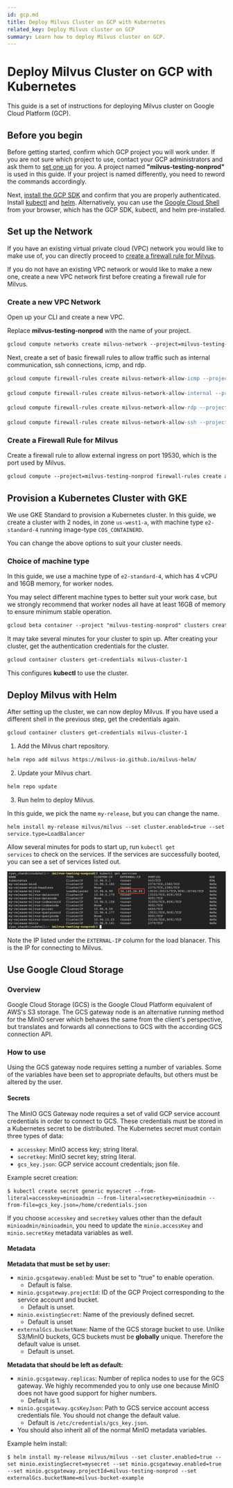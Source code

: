 ```yaml
---
id: gcp.md
title: Deploy Milvus Cluster on GCP with Kubernetes
related_key: Deploy Milvus cluster on GCP
summary: Learn how to deploy Milvus cluster on GCP.
---
```


# Deploy Milvus Cluster on GCP with Kubernetes

This guide is a set of instructions for deploying Milvus cluster on Google Cloud Platform (GCP). 

## Before you begin
Before getting started, confirm which GCP project you will work under. If you are not sure which project to use, contact your GCP administrators and ask them to [set one up](https://cloud.google.com/resource-manager/docs/creating-managing-projects) for you. A project named **"milvus-testing-nonprod"** is used in this guide. If your project is named differently, you need to reword the commands accordingly.

Next, [install the GCP SDK](https://cloud.google.com/sdk/docs/quickstart#installing_the_latest_version) and confirm that you are properly authenticated. Install [kubectl](http://gcloud%20container%20clusters%20get-credentials%20hello-cluster/) and [helm](http://gcloud%20container%20clusters%20get-credentials%20hello-cluster/). Alternatively, you can use the [Google Cloud Shell](https://cloud.google.com/shell) from your browser, which has the GCP SDK, kubectl, and helm pre-installed. 

## Set up the Network

If you have an existing virtual private cloud (VPC) network you would like to make use of, you can directly proceed to [create a firewall rule for Milvus](gcp.md#Create-a-Firewall-Rule-for-Milvus).

If you do not have an existing VPC network or would like to make a new one, create a new VPC network first before creating a firewall rule for Milvus.

### Create a new VPC Network

Open up your CLI and create a new VPC. 

<div class="alert note">
Replace <b>milvus-testing-nonprod</b> with the name of your project.
</div>

```Apache
gcloud compute networks create milvus-network --project=milvus-testing-nonprod --subnet-mode=auto --mtu=1460 --bgp-routing-mode=regional
```

Next, create a set of basic firewall rules to allow traffic such as internal communication, ssh connections, icmp, and rdp.

```Apache
gcloud compute firewall-rules create milvus-network-allow-icmp --project=milvus-testing-nonprod --network=projects/milvus-testing-nonprod/global/networks/milvus-network --description=Allows\ ICMP\ connections\ from\ any\ source\ to\ any\ instance\ on\ the\ network. --direction=INGRESS --priority=65534 --source-ranges=0.0.0.0/0 --action=ALLOW --rules=icmp

gcloud compute firewall-rules create milvus-network-allow-internal --project=milvus-testing-nonprod --network=projects/milvus-testing-nonprod/global/networks/milvus-network --description=Allows\ connections\ from\ any\ source\ in\ the\ network\ IP\ range\ to\ any\ instance\ on\ the\ network\ using\ all\ protocols. --direction=INGRESS --priority=65534 --source-ranges=10.128.0.0/9 --action=ALLOW --rules=all

gcloud compute firewall-rules create milvus-network-allow-rdp --project=milvus-testing-nonprod --network=projects/milvus-testing-nonprod/global/networks/milvus-network --description=Allows\ RDP\ connections\ from\ any\ source\ to\ any\ instance\ on\ the\ network\ using\ port\ 3389. --direction=INGRESS --priority=65534 --source-ranges=0.0.0.0/0 --action=ALLOW --rules=tcp:3389

gcloud compute firewall-rules create milvus-network-allow-ssh --project=milvus-testing-nonprod --network=projects/milvus-testing-nonprod/global/networks/milvus-network --description=Allows\ TCP\ connections\ from\ any\ source\ to\ any\ instance\ on\ the\ network\ using\ port\ 22. --direction=INGRESS --priority=65534 --source-ranges=0.0.0.0/0 --action=ALLOW --rules=tcp:22
```

### Create a Firewall Rule for Milvus 

Create a firewall rule to allow external ingress on port 19530, which is the port used by Milvus.

```Apache
gcloud compute --project=milvus-testing-nonprod firewall-rules create allow-milvus-in --description="Allow ingress traffic for Milvus on port 19530" --direction=INGRESS --priority=1000 --network=projects/milvus-testing-nonprod/global/networks/milvus-network --action=ALLOW --rules=tcp:19530 --source-ranges=0.0.0.0/0
```

## Provision a Kubernetes Cluster with GKE
We use GKE Standard to provision a Kubernetes cluster. In this guide, we create a cluster with 2 nodes, in zone `us-west1-a`, with machine type `e2-standard-4` running image-type `COS_CONTAINERD`.

<div class="alert note">
You can change the above options to suit your cluster needs.
</div>

### Choice of machine type

In this guide, we use a machine type of `e2-standard-4`, which has 4 vCPU and 16GB memory, for worker nodes. 

<div class="alert note">
You may select different machine types to better suit your work case, but we strongly recommend that worker nodes all have at least 16GB of memory to ensure minimum stable operation.
</div>

```Apache
gcloud beta container --project "milvus-testing-nonprod" clusters create "milvus-cluster-1" --zone "us-west1-a" --no-enable-basic-auth --cluster-version "1.20.8-gke.900" --release-channel "regular" --machine-type "e2-standard-4" --image-type "COS_CONTAINERD" --disk-type "pd-standard" --disk-size "100" --max-pods-per-node "110" --num-nodes "2" --enable-stackdriver-kubernetes --enable-ip-alias --network "projects/milvus-testing-nonprod/global/networks/milvus-network" --subnetwork "projects/milvus-testing-nonprod/regions/us-west1/subnetworks/milvus-network"
```

It may take several minutes for your cluster to spin up. After creating your cluster, get the authentication credentials for the cluster. 

```Apache
gcloud container clusters get-credentials milvus-cluster-1
```

This configures **kubectl** to use the cluster.


## Deploy Milvus with Helm

After setting up the cluster, we can now deploy Milvus. If you have used a different shell in the previous step, get the credentials again.

```Apache
gcloud container clusters get-credentials milvus-cluster-1
```

1. Add the Milvus chart repository.
```Apache
helm repo add milvus https://milvus-io.github.io/milvus-helm/
```

2. Update your Milvus chart.
```Apache
helm repo update
```

3. Run helm to deploy Milvus. 

<div class="alert note">
In this guide, we pick the name <code>my-release</code>, but you can change the name.
</div>

```Thrift
helm install my-release milvus/milvus --set cluster.enabled=true --set service.type=LoadBalancer
```

Allow several minutes for pods to start up, run <code>kubectl get services</code> to check on the services. If the services are successfully booted, you can see a set of services listed out. 


![GCP](../../../../assets/gcp.png)


<div class="alert note">
Note the IP listed under the <code>EXTERNAL-IP</code> column for the load blanacer. This is the IP for connecting to Milvus.
</div>

## Use Google Cloud Storage

### Overview

Google Cloud Storage (GCS) is the Google Cloud Platform equivalent of AWS's S3 storage.
The GCS gateway node is an alternative running method for the MinIO server which behaves the same from the client's perspective, but translates and forwards all connections to GCS with the according GCS connection API.

### How to use

Using the GCS gateway node requires setting a number of variables. Some of the variables have been set to appropriate defaults, but others must be altered by the user.

#### Secrets

The MinIO GCS Gateway node requires a set of valid GCP service account credentials in order to connect to GCS. These credentials must be stored in a Kubernetes secret to be distributed. The Kubernetes secret must contain three types of data:

- `accesskey`: MinIO access key; string literal.
- `secretkey`: MinIO secret key; string literal.
- `gcs_key.json`: GCP service account credentials; json file.

Example secret creation:

```shell
$ kubectl create secret generic mysecret --from-literal=accesskey=minioadmin --from-literal=secretkey=minioadmin --from-file=gcs_key.json=/home/credentials.json
```

<div class="alert note">
If you choose <code>accesskey</code> and <code>secretkey</code> values other than the default <code>minioadmin/minioadmin</code>, you need to update the <code>minio.accessKey</code> and <code>minio.secretKey</code> metadata variables as well.
</div>


#### Metadata 

**Metadata that must be set by user:**

- `minio.gcsgateway.enabled`: Must be set to "true" to enable operation.
  -  Default is false. 
- `minio.gcsgateway.projectId`: ID of the GCP Project corresponding to the service account and bucket.
  - Default is unset.
- `minio.existingSecret`: Name of the previously defined secret. 
  - Default is unset
- `externalGcs.bucketName`: Name of the GCS storage bucket to use. Unlike S3/MinIO buckets, GCS buckets must be **globally** unique. Therefore the default value is unset.
  - Default is unset.

**Metadata that should be left as default:**

- `minio.gcsgateway.replicas`: Number of replica nodes to use for the GCS gateway. We highly recommended you to only use one because MinIO does not have good support for higher numbers. 
  - Default is 1.
- `minio.gcsgateway.gcsKeyJson`: Path to GCS service account access credentials file. You should not change the default value.
  - Default is `/etc/credentials/gcs_key.json`.
- You should also inherit all of the normal MinIO metadata variables.

Example helm install:
```shell
$ helm install my-release milvus/milvus --set cluster.enabled=true --set minio.existingSecret=mysecret --set minio.gcsgateway.enabled=true --set minio.gcsgateway.projectId=milvus-testing-nonprod --set externalGcs.bucketName=milvus-bucket-example
```


